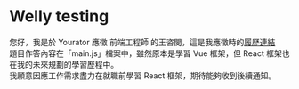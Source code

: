 # Welly testing

您好，我是於 Yourator 應徵 前端工程師 的王咨閔，這是我應徵時的[履歷連結](https://www.yourator.co/r/60db8274-baa2-4e14-aac6-2535ccd8a8e0)  
題目作答內容在「main.js」檔案中，雖然原本是學習 Vue 框架，但 React 框架也在我的未來規劃的學習歷程中。  
我願意因應工作需求盡力在就職前學習 React 框架，期待能夠收到後續通知。
